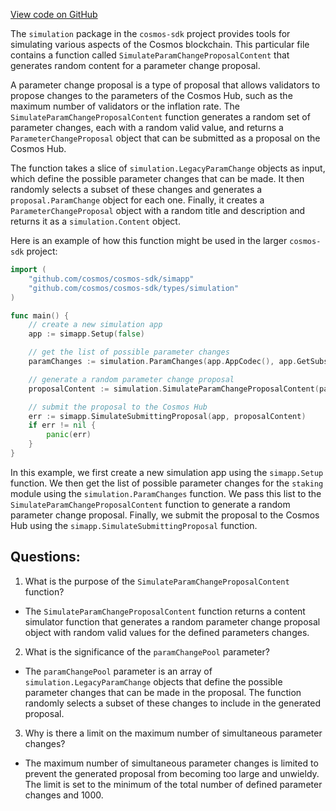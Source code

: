 [View code on GitHub](https://github.com/cosmos/cosmos-sdk/blob/main/x/params/simulation/operations.go)

The `simulation` package in the `cosmos-sdk` project provides tools for simulating various aspects of the Cosmos blockchain. This particular file contains a function called `SimulateParamChangeProposalContent` that generates random content for a parameter change proposal. 

A parameter change proposal is a type of proposal that allows validators to propose changes to the parameters of the Cosmos Hub, such as the maximum number of validators or the inflation rate. The `SimulateParamChangeProposalContent` function generates a random set of parameter changes, each with a random valid value, and returns a `ParameterChangeProposal` object that can be submitted as a proposal on the Cosmos Hub.

The function takes a slice of `simulation.LegacyParamChange` objects as input, which define the possible parameter changes that can be made. It then randomly selects a subset of these changes and generates a `proposal.ParamChange` object for each one. Finally, it creates a `ParameterChangeProposal` object with a random title and description and returns it as a `simulation.Content` object.

Here is an example of how this function might be used in the larger `cosmos-sdk` project:

```go
import (
    "github.com/cosmos/cosmos-sdk/simapp"
    "github.com/cosmos/cosmos-sdk/types/simulation"
)

func main() {
    // create a new simulation app
    app := simapp.Setup(false)

    // get the list of possible parameter changes
    paramChanges := simulation.ParamChanges(app.AppCodec(), app.GetSubspace("staking"))

    // generate a random parameter change proposal
    proposalContent := simulation.SimulateParamChangeProposalContent(paramChanges)(rand.New(rand.NewSource(1)), app.BaseApp.NewContext(false, abci.Header{}), nil)

    // submit the proposal to the Cosmos Hub
    err := simapp.SimulateSubmittingProposal(app, proposalContent)
    if err != nil {
        panic(err)
    }
}
```

In this example, we first create a new simulation app using the `simapp.Setup` function. We then get the list of possible parameter changes for the `staking` module using the `simulation.ParamChanges` function. We pass this list to the `SimulateParamChangeProposalContent` function to generate a random parameter change proposal. Finally, we submit the proposal to the Cosmos Hub using the `simapp.SimulateSubmittingProposal` function.
## Questions: 
 1. What is the purpose of the `SimulateParamChangeProposalContent` function?
- The `SimulateParamChangeProposalContent` function returns a content simulator function that generates a random parameter change proposal object with random valid values for the defined parameters changes.

2. What is the significance of the `paramChangePool` parameter?
- The `paramChangePool` parameter is an array of `simulation.LegacyParamChange` objects that define the possible parameter changes that can be made in the proposal. The function randomly selects a subset of these changes to include in the generated proposal.

3. Why is there a limit on the maximum number of simultaneous parameter changes?
- The maximum number of simultaneous parameter changes is limited to prevent the generated proposal from becoming too large and unwieldy. The limit is set to the minimum of the total number of defined parameter changes and 1000.